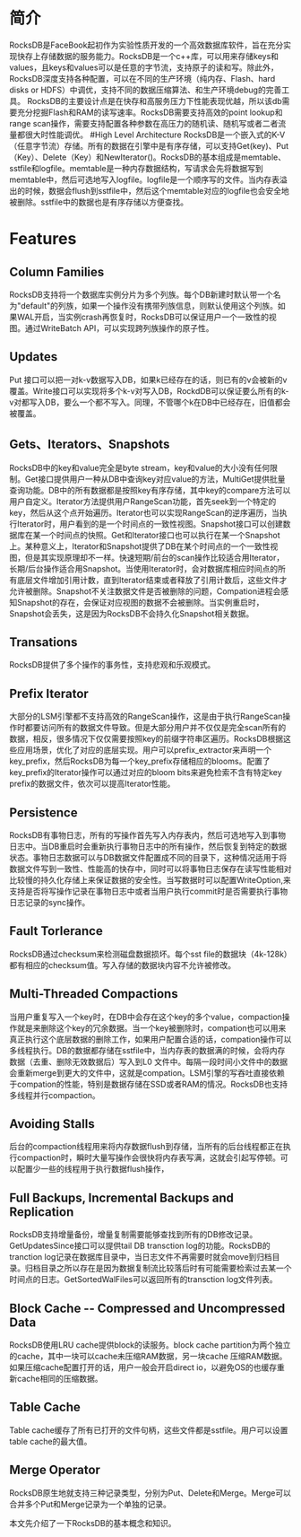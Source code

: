 # 简介

  RocksDB是FaceBook起初作为实验性质开发的一个高效数据库软件，旨在充分实现快存上存储数据的服务能力。RocksDB是一个c++库，可以用来存储keys和values，且keys和values可以是任意的字节流，支持原子的读和写。除此外，RocksDB深度支持各种配置，可以在不同的生产环境（纯内存、Flash、hard disks or HDFS）中调优，支持不同的数据压缩算法、和生产环境debug的完善工具。 RocksDB的主要设计点是在快存和高服务压力下性能表现优越，所以该db需要充分挖掘Flash和RAM的读写速率。RocksDB需要支持高效的point lookup和range scan操作，需要支持配置各种参数在高压力的随机读、随机写或者二者流量都很大时性能调优。
#High Level Architecture
RocksDB是一个嵌入式的K-V（任意字节流）存储。所有的数据在引擎中是有序存储，可以支持Get(key)、Put（Key）、Delete（Key）和NewIterator()。RocksDB的基本组成是memtable、sstfile和logfile。memtable是一种内存数据结构，写请求会先将数据写到memtable中，然后可选地写入logfile。logfile是一个顺序写的文件。当内存表溢出的时候，数据会flush到sstfile中，然后这个memtable对应的logfile也会安全地被删除。sstfile中的数据也是有序存储以方便查找。

# Features

## Column Families
  RocksDB支持将一个数据库实例分片为多个列族。每个DB新建时默认带一个名为"default"的列族，如果一个操作没有携带列族信息，则默认使用这个列族。如果WAL开启，当实例crash再恢复时，RocksDB可以保证用户一个一致性的视图。通过WriteBatch API，可以实现跨列族操作的原子性。

## Updates
  Put 接口可以把一对k-v数据写入DB，如果k已经存在的话，则已有的v会被新的v覆盖。Write接口可以实现将多个k-v对写入DB，RockdDB可以保证要么所有的k-v对都写入DB，要么一个都不写入。同理，不管哪个k在DB中已经存在，旧值都会被覆盖。

## Gets、Iterators、Snapshots
  RocksDB中的key和value完全是byte stream，key和value的大小没有任何限制。Get接口提供用户一种从DB中查询key对应value的方法，MultiGet提供批量查询功能。DB中的所有数据都是按照key有序存储，其中key的compare方法可以用户自定义。Iterator方法提供用户RangeScan功能，首先seek到一个特定的key，然后从这个点开始遍历。Iterator也可以实现RangeScan的逆序遍历，当执行Iterator时，用户看到的是一个时间点的一致性视图。Snapshot接口可以创建数据库在某一个时间点的快照。Get和Iterator接口也可以执行在某一个Snapshot上。某种意义上，Iterator和Snapshot提供了DB在某个时间点的一个一致性视图，但是其实现原理却不一样。快速短期/前台的scan操作比较适合用Iterator，长期/后台操作适合用Snapshot。当使用Iterator时，会对数据库相应时间点的所有底层文件增加引用计数，直到Iterator结束或者释放了引用计数后，这些文件才允许被删除。Snapshot不关注数据文件是否被删除的问题，Compation进程会感知Snapshot的存在，会保证对应视图的数据不会被删除。当实例重启时，Snapshot会丢失，这是因为RocksDB不会持久化Snapshot相关数据。

## Transations
  RocksDB提供了多个操作的事务性，支持悲观和乐观模式。

## Prefix Iterator
  大部分的LSM引擎都不支持高效的RangeScan操作，这是由于执行RangeScan操作时都要访问所有的数据文件导致。但是大部分用户并不仅仅是完全scan所有的数据，相反，很多情况下仅仅需要按照key的前缀字符串区遍历。RocksDB根据这些应用场景，优化了对应的底层实现。用户可以prefix_extractor来声明一个key_prefix，然后RocksDB为每一个key_prefix存储相应的blooms。配置了key_prefix的Iterator操作可以通过对应的bloom bits来避免检索不含有特定key prefix的数据文件，依次可以提高Iterator性能。

## Persistence
  RocksDB有事物日志，所有的写操作首先写入内存表内，然后可选地写入到事物日志中。当DB重启时会重新执行事物日志中的所有操作，然后恢复到特定的数据状态。事物日志数据可以与DB数据文件配置成不同的目录下，这种情况适用于将数据文件写到一致性、性能高的快存中，同时可以将事物日志保存在读写性能相对比较慢的持久化存储上来保证数据的安全性。当写数据时可以配置WriteOption,来支持是否将写操作记录在事物日志中或者当用户执行commit时是否需要执行事物日志记录的sync操作。

## Fault Torlerance
  RocksDB通过checksum来检测磁盘数据损坏。每个sst file的数据块（4k-128k）都有相应的checksum值。写入存储的数据块内容不允许被修改。

## Multi-Threaded Compactions
  当用户重复写入一个key时，在DB中会存在这个key的多个value，compaction操作就是来删除这个key的冗余数据。当一个key被删除时，compation也可以用来真正执行这个底层数据的删除工作，如果用户配置合适的话，compation操作可以多线程执行。DB的数据都存储在sstfile中，当内存表的数据满的时候，会将内存数据（去重、删除无效数据后）写入到L0 文件中。每隔一段时间小文件中的数据会重新merge到更大的文件中，这就是compation。LSM引擎的写吞吐直接依赖于compation的性能，特别是数据存储在SSD或者RAM的情况。RocksDB也支持多线程并行compaction。

## Avoiding Stalls
  后台的compaction线程用来将内存数据flush到存储，当所有的后台线程都正在执行compaction时，瞬时大量写操作会很快将内存表写满，这就会引起写停顿。可以配置少一些的线程用于执行数据flush操作，

## Full Backups, Incremental Backups and Replication
  RocksDB支持增量备份，增量复制需要能够查找到所有的DB修改记录。GetUpdatesSince接口可以提供tail DB transction log的功能。RocksDB的tranction log记录在数据库目录中，当日志文件不再需要时就会move到归档目录。归档目录之所以存在是因为数据复制流比较落后时有可能需要检索过去某一个时间点的日志。GetSortedWalFiles可以返回所有的transction log文件列表。

## Block Cache -- Compressed and Uncompressed Data
  RocksDB使用LRU cache提供block的读服务。block cache partition为两个独立的cache，其中一块可以cache未压缩RAM数据，另一块cache 压缩RAM数据。如果压缩cache配置打开的话，用户一般会开启direct io，以避免OS的也缓存重新cache相同的压缩数据。

## Table Cache
  Table cache缓存了所有已打开的文件句柄，这些文件都是sstfile。用户可以设置table cache的最大值。

## Merge Operator
  RocksDB原生地就支持三种记录类型，分别为Put、Delete和Merge。Merge可以合并多个Put和Merge记录为一个单独的记录。

本文先介绍了一下RocksDB的基本概念和知识。

